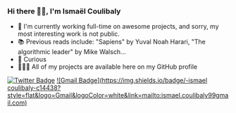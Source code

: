 ### Hi there 🖐🏿, I'm Ismaël Coulibaly

<!--
**ismaelcoulibaly/ismaelcoulibaly** is a ✨ _special_ ✨ repository because its `README.md` (this file) appears on your GitHub profile.

Here are some ideas to get you started:

-->

- 🔭 I'm currently working full-time on awesome projects, and sorry, my most interesting work is not public.
- 📚 Previous reads include: "Sapiens" by Yuval Noah Harari, "The algorithmic leader" by Mike Walsch...
- 🌱 Curious
- 👨🏿‍💻 All of my projects are available here on my GitHub profile

[![Twitter Badge](https://img.shields.io/badge/-@ismaelcoul1baly-1ca0f1?style=flat&labelColor=1ca0f1&logo=twitter&logoColor=white&link=https://twitter.com/ismaelcoul1baly)](https://twitter.com/ismaelcoul1baly)
[![Gmail Badge](https://img.shields.io/badge/-ismael coulibaly-c14438?style=flat&logo=Gmail&logoColor=white&link=mailto:ismael.coulibaly99gmail.com)](mailto:ismael.coulibaly99@gmail.com)


